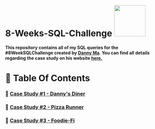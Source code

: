 
# 8-Weeks-SQL-Challenge <img src = "https://user-images.githubusercontent.com/94797745/146944336-f4230056-f865-49f2-a7c8-2b81ff8974db.png" width = "100" height = "100">
#### This repository contains all of my SQL queries for the #8WeekSQLChallenge created by [Danny Ma](https://www.linkedin.com/in/datawithdanny/). You can find all details regarding the case study on his website [here.](https://8weeksqlchallenge.com/)

# 📕 Table Of Contents
  ### 🍜 [Case Study #1 - Danny's Diner](https://github.com/WuraAderele/8-Weeks-SQL-Challenge/tree/main/Case%20Study%20%231%20-%20Danny's%20Diner)
  ### 🍕 [Case Study #2 - Pizza Runner](https://github.com/WuraAderele/8-Weeks-SQL-Challenge/tree/main/Case%20Study%20%232%20-%20Pizza%20Runner) 
  ### 🥑 [Case Study #3 - Foodie-Fi](https://github.com/WuraAderele/8-Weeks-SQL-Challenge/tree/main/Case%20Study%20%233%20-%20Foodie-Fi%20)

